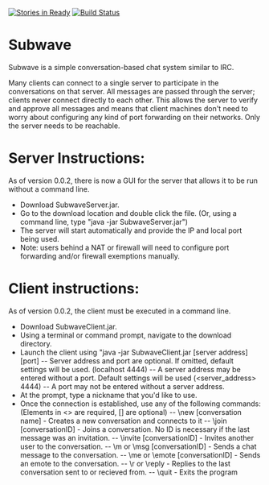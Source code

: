 [![Stories in Ready](https://badge.waffle.io/tanndev/Subwave.png?label=ready&title=Ready)](https://waffle.io/tanndev/Subwave)
[![Build Status](https://travis-ci.org/tanndev/Subwave.svg?branch=master)](https://travis-ci.org/tanndev/Subwave)
# Subwave
Subwave is a simple conversation-based chat system similar to IRC.

Many clients can connect to a single server to participate in the conversations on that server.
All messages are passed through the server; clients never connect directly to each other.
This allows the server to verify and approve all messages and means that client machines don't need to worry about
configuring any kind of port forwarding on their networks. Only the server needs to be reachable.

# Server Instructions:
As of version 0.0.2, there is now a GUI for the server that allows it to be run without a command line.
- Download SubwaveServer.jar.
- Go to the download location and double click the file. (Or, using a command line, type "java -jar SubwaveServer.jar")
- The server will start automatically and provide the IP and local port being used.
- Note: users behind a NAT or firewall will need to configure port forwarding and/or firewall exemptions manually.

# Client instructions:
As of version 0.0.2, the client must be executed in a command line.
- Download SubwaveClient.jar.
- Using a terminal or command prompt, navigate to the download directory.
- Launch the client using "java -jar SubwaveClient.jar [server address] [port]
-- Server address and port are optional. If omitted, default settings will be used. (localhost 4444)
-- A server address may be entered without a port. Default settings will be used (<server_address> 4444)
-- A port may not be entered without a server address.
- At the prompt, type a nickname that you'd like to use.
- Once the connection is established, use any of the following commands: (Elements in <> are required, [] are optional)
-- \new [conversation name] - Creates a new conversation and connects to it
-- \join [conversationID] - Joins a conversation. No ID is necessary if the last message was an invitation.
-- \invite <clientID> [conversationID] - Invites another user to the conversation.
-- \m or \msg [conversationID] <Message> - Sends a chat message to the conversation.
-- \me or \emote [conversationID] <Message> - Sends an emote to the conversation.
-- \r or \reply <Message> - Replies to the last conversation sent to or recieved from.
-- \quit - Exits the program


